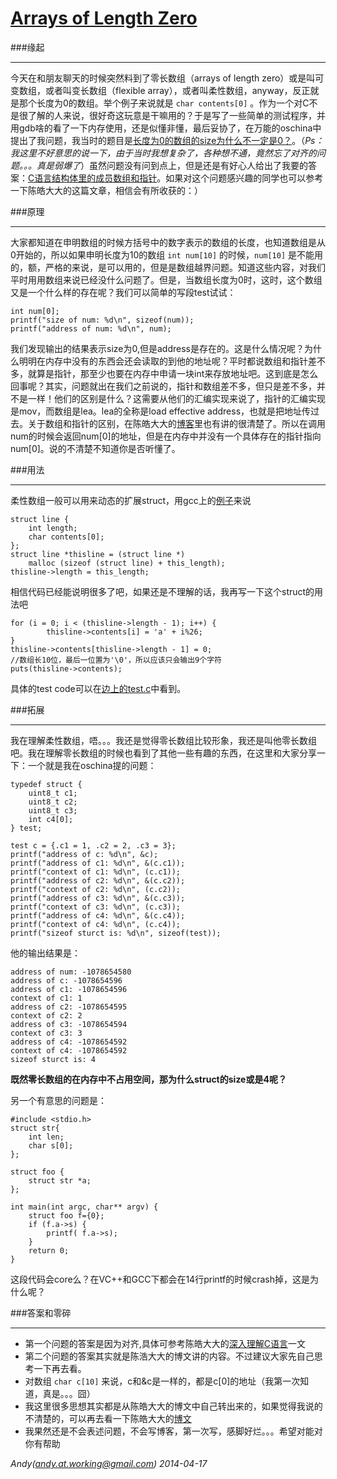 [Arrays of Length Zero](http://gcc.gnu.org/onlinedocs/gcc/Zero-Length.html)
===

###缘起

---
今天在和朋友聊天的时候突然料到了零长数组（arrays of length zero）或是叫可变数组，或者叫变长数组（flexible array），或者叫柔性数组，anyway，反正就是那个长度为0的数组。举个例子来说就是 `char contents[0]` 。作为一个对C不是很了解的人来说，很好奇这玩意是干嘛用的？于是写了一些简单的测试程序，并用gdb啥的看了一下内存使用，还是似懂非懂，最后妥协了，在万能的oschina中提出了我问题，我当时的题目是[长度为0的数组的size为什么不一定是0？](http://www.oschina.net/question/1470892_151368)。（*Ps：我这里不好意思的说一下，由于当时我想复杂了，各种想不通，竟然忘了对齐的问题。。。真是弱爆了*）虽然问题没有问到点上，但是还是有好心人给出了我要的答案：[C语言结构体里的成员数组和指针](http://coolshell.cn/articles/11377.html)。如果对这个问题感兴趣的同学也可以参考一下陈皓大大的这篇文章，相信会有所收获的：）

###原理

---
大家都知道在申明数组的时候方括号中的数字表示的数组的长度，也知道数组是从0开始的，所以如果申明长度为10的数组 `int num[10]` 的时候，`num[10]` 是不能用的，额，严格的来说，是可以用的，但是是数组越界问题。知道这些内容，对我们平时用用数组来说已经没什么问题了。但是，当数组长度为0时，这时，这个数组又是一个什么样的存在呢？我们可以简单的写段test试试：

    int num[0];
	printf("size of num: %d\n", sizeof(num));
	printf("address of num: %d\n", num);

我们发现输出的结果表示size为0,但是address是存在的。这是什么情况呢？为什么明明在内存中没有的东西会还会读取的到他的地址呢？平时都说数组和指针差不多，就算是指针，那至少也要在内存中申请一块int来存放地址吧。这到底是怎么回事呢？其实，问题就出在我们之前说的，指针和数组差不多，但只是差不多，并不是一样！他们的区别是什么？这需要从他们的汇编实现来说了，指针的汇编实现是mov，而数组是lea。lea的全称是load effective address，也就是把地址传过去。关于数组和指针的区别，在陈皓大大的[博客](http://coolshell.cn/articles/11377.html)里也有讲的很清楚了。所以在调用num的时候会返回num[0]的地址，但是在内存中并没有一个具体存在的指针指向num[0]。说的不清楚不知道你是否听懂了。

###用法

---
柔性数组一般可以用来动态的扩展struct，用gcc上的[例子](http://gcc.gnu.org/onlinedocs/gcc/Zero-Length.html)来说
	
	struct line {
		int length;
		char contents[0];
	};
	struct line *thisline = (struct line *)
		malloc (sizeof (struct line) + this_length);
	thisline->length = this_length;

相信代码已经能说明很多了吧，如果还是不理解的话，我再写一下这个struct的用法吧

	for (i = 0; i < (thisline->length - 1); i++) {
			thisline->contents[i] = 'a' + i%26;
	}
	thisline->contents[thisline->length - 1] = 0;
	//数组长10位，最后一位置为'\0'，所以应该只会输出9个字符
	puts(thisline->contents);

具体的test code可以在[边上的test.c](test.c)中看到。

###拓展

---
我在理解柔性数组，唔。。。我还是觉得零长数组比较形象，我还是叫他零长数组吧。我在理解零长数组的时候也看到了其他一些有趣的东西，在这里和大家分享一下：一个就是我在oschina提的问题：

	typedef struct {
		uint8_t c1;
		uint8_t c2;
		uint8_t c3;
		int c4[0];
	} test;
	
	test c = {.c1 = 1, .c2 = 2, .c3 = 3};
	printf("address of c: %d\n", &c);
	printf("address of c1: %d\n", &(c.c1));
	printf("context of c1: %d\n", (c.c1));
	printf("address of c2: %d\n", &(c.c2));
	printf("context of c2: %d\n", (c.c2));
	printf("address of c3: %d\n", &(c.c3));
	printf("context of c3: %d\n", (c.c3));
	printf("address of c4: %d\n", &(c.c4));
	printf("context of c4: %d\n", (c.c4));
	printf("sizeof sturct is: %d\n", sizeof(test));

他的输出结果是：

    address of num: -1078654580
	address of c: -1078654596
	address of c1: -1078654596
	context of c1: 1
	address of c2: -1078654595
	context of c2: 2
	address of c3: -1078654594
	context of c3: 3
	address of c4: -1078654592
	context of c4: -1078654592
	sizeof sturct is: 4

**既然零长数组的在内存中不占用空间，那为什么struct的size或是4呢？**

另一个有意思的问题是：

	#include <stdio.h>
	struct str{
		int len;
		char s[0];
	};

	struct foo {
		struct str *a;
	};

	int main(int argc, char** argv) {
		struct foo f={0};
		if (f.a->s) {
			printf( f.a->s);
		}
		return 0;
	}

这段代码会core么？在VC++和GCC下都会在14行printf的时候crash掉，这是为什么呢？

###答案和零碎

---
- 第一个问题的答案是因为对齐,具体可参考陈皓大大的[深入理解C语言](http://coolshell.cn/articles/5761.html)一文
- 第二个问题的答案其实就是陈浩大大的博文讲的内容。不过建议大家先自己思考一下再去看。
- 对数组 `char c[10]` 来说，c和&c是一样的，都是c[0]的地址（我第一次知道，真是。。。囧）
- 我这里很多思想其实都是从陈皓大大的博文中自己转出来的，如果觉得我说的不清楚的，可以再去看一下陈皓大大的[博文](http://coolshell.cn/articles/11377.html)
- 我果然还是不会表述问题，不会写博客，第一次写，感脚好烂。。。希望对能对你有帮助

*Andy(andy.at.working@gmail.com) 2014-04-17*
